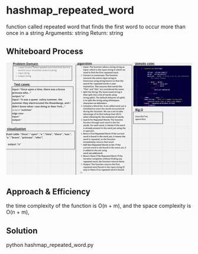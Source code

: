 # hashmap_repeated_word
 function called repeated word that finds the first word to occur more than once in a string
Arguments: string
Return: string
## Whiteboard Process
![repeated_world](./repeated_world.PNG)
## Approach & Efficiency
 the time complexity of the function is O(n + m), and the space complexity is O(n + m), 
## Solution
python hashmap_repeated_word.py 